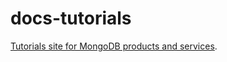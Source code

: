 # docs-tutorials

[Tutorials site for MongoDB products and
services](https://mongodb.com/docs/guides/).

